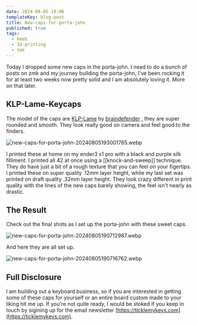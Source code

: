 ```yaml
---
date: 2024-08-05 19:06
templateKey: blog-post
title: New-caps-for-porta-john
published: true
tags:
  - keeb
  - 3d-printing
  - tmk
---
```


Today I dropped some new caps in the porta-john.  I need to do a bunch of
posts on zmk and my journey building the porta-john, I've been rocking it for
at least two weeks now pretty solid and I am absolutely loving it.  More on
that later.

## KLP-Lame-Keycaps

The model of the caps are
[KLP-Lame](https://github.com/braindefender/KLP-Lame-Keycaps) by
[braindefender](https://github.com/braindefender) , they are super rounded and
smooth.  They look really good on camera and feel good to the finders.

![new-caps-for-porta-john-20240805193001765.webp](https://dropper.wayl.one/api/file/46c218f4-911c-4083-8ec1-8fe6ae11eb0a.webp)

I printed these at home on my ender3 s1 pro with a black and purple silk
filliment.  I printed all 42 at once using a [[knock-and-sweep]] technique.
They do have just a bit of a rough texture that you can feel on your figertips.
I printed these on super quality .12mm layer height, while my last set was
printed on draft quality .32mm layer height.  They look crazy different in
print quality with the lines of the new caps barely showing, the feel isn't
nearly as drastic.

## The Result

Check out the final shots as I set up the porta-john with these sweet caps.

![new-caps-for-porta-john-20240805190712987.webp](https://dropper.wayl.one/api/file/7d2ab237-26dc-42b9-9594-9ee044755bbc.webp)

And here they are all set up.

![new-caps-for-porta-john-20240805190716762.webp](https://dropper.wayl.one/api/file/903ae2e9-411c-4686-bd28-fa0de8571360.webp)

## Full Disclosure

I am building out a keyboard business, so if you are interested in getting some
of these caps for yourself or an entire board custom made to your liking hit me
up.  If you're not quite ready, I would be stoked if you keep in touch by
sigining up for the email newsletter
[https://ticklemykeys.com](https://ticklemykeys.com).
